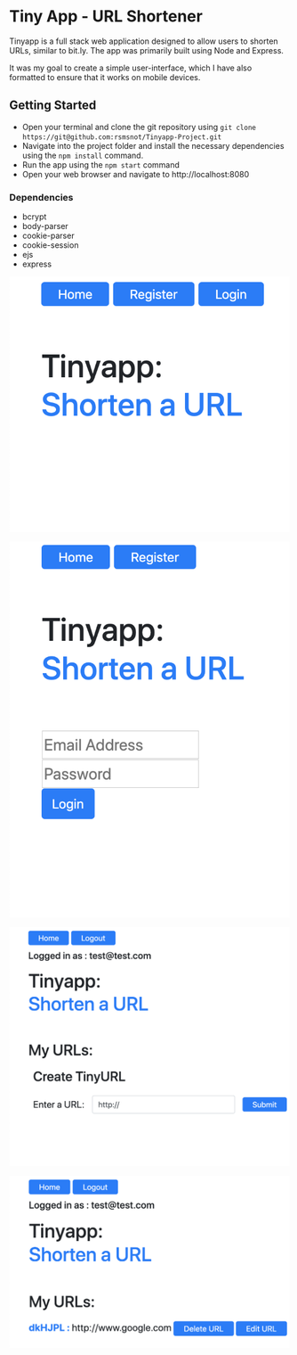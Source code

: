 # Tiny App - URL Shortener
Tinyapp is a full stack web application designed to allow users to shorten URLs, similar to bit.ly. The app was primarily built using Node and Express.

It was my goal to create a simple user-interface, which I have also formatted to ensure that it works on mobile devices.

## Getting Started

- Open your terminal and clone the git repository using ```git clone https://git@github.com:rsmsnot/Tinyapp-Project.git```
- Navigate into the project folder and install the necessary dependencies using the ```npm install``` command.
- Run the app using the ```npm start``` command
- Open your web browser and navigate to http://localhost:8080 


### Dependencies

* bcrypt
* body-parser
* cookie-parser
* cookie-session
* ejs
* express


![Homepage](/readme-images/Homepage.png)

![Login](/readme-images/Login.png)

![Create New](/readme-images/Create-New.png)

![User Page](/readme-images/User-Page.png)



